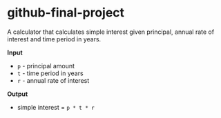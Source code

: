 # github-final-project

A calculator that calculates simple interest given principal, annual rate of interest and time period in years.

**Input**

   - `p` - principal amount
   - `t` - time period in years
   - `r` - annual rate of interest

**Output**
   
  - simple interest = `p * t * r`

